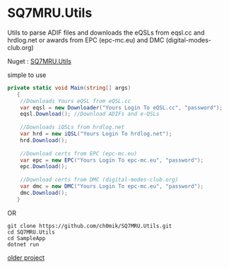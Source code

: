 # SQ7MRU.Utils
Utils to parse ADIF files and downloads the eQSLs from eqsl.cc and hrdlog.net or awards from EPC (epc-mc.eu) and DMC (digital-modes-club.org)

Nuget : [SQ7MRU.Utils](https://www.nuget.org/packages/SQ7MRU.Utils)

simple to use 

```c#
private static void Main(string[] args)
   {
    //Downloads Yours eQSL from eQSL.cc
    var eqsl = new Downloader("Yours Login To eQSL.cc", "password");
    eqsl.Download(); //Download ADIFs and e-QSLs 
	
    //Downloads iQSLs from hrdlog.net
    var hrd = new iQSL("Yours Login To hrdlog.net");
    hrd.Download();
    
    //Download certs from EPC (epc-mc.eu)
    var epc = new EPC("Yours Login To epc-mc.eu", "password");
    epc.Download();
    
    //Download certs from DMC (digital-modes-club.org)
    var dmc = new DMC("Yours Login To epc-mc.eu", "password");
    dmc.Download();
   }
```

OR

```
git clone https://github.com/ch0mik/SQ7MRU.Utils.git
cd SQ7MRU.Utils
cd SampleApp
dotnet run
```

[older project]( https://eqsldownloader.codeplex.com/)
